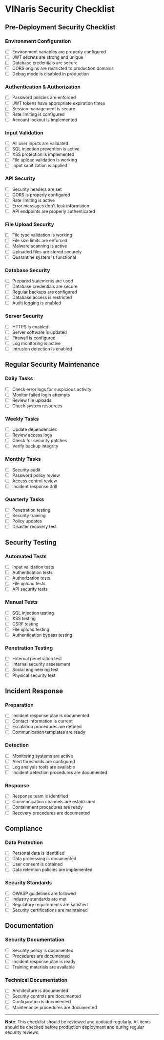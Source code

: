# VINaris Security Checklist

## Pre-Deployment Security Checklist

### Environment Configuration
- [ ] Environment variables are properly configured
- [ ] JWT secrets are strong and unique
- [ ] Database credentials are secure
- [ ] CORS origins are restricted to production domains
- [ ] Debug mode is disabled in production

### Authentication & Authorization
- [ ] Password policies are enforced
- [ ] JWT tokens have appropriate expiration times
- [ ] Session management is secure
- [ ] Rate limiting is configured
- [ ] Account lockout is implemented

### Input Validation
- [ ] All user inputs are validated
- [ ] SQL injection prevention is active
- [ ] XSS protection is implemented
- [ ] File upload validation is working
- [ ] Input sanitization is applied

### API Security
- [ ] Security headers are set
- [ ] CORS is properly configured
- [ ] Rate limiting is active
- [ ] Error messages don't leak information
- [ ] API endpoints are properly authenticated

### File Upload Security
- [ ] File type validation is working
- [ ] File size limits are enforced
- [ ] Malware scanning is active
- [ ] Uploaded files are stored securely
- [ ] Quarantine system is functional

### Database Security
- [ ] Prepared statements are used
- [ ] Database credentials are secure
- [ ] Regular backups are configured
- [ ] Database access is restricted
- [ ] Audit logging is enabled

### Server Security
- [ ] HTTPS is enabled
- [ ] Server software is updated
- [ ] Firewall is configured
- [ ] Log monitoring is active
- [ ] Intrusion detection is enabled

## Regular Security Maintenance

### Daily Tasks
- [ ] Check error logs for suspicious activity
- [ ] Monitor failed login attempts
- [ ] Review file uploads
- [ ] Check system resources

### Weekly Tasks
- [ ] Update dependencies
- [ ] Review access logs
- [ ] Check for security patches
- [ ] Verify backup integrity

### Monthly Tasks
- [ ] Security audit
- [ ] Password policy review
- [ ] Access control review
- [ ] Incident response drill

### Quarterly Tasks
- [ ] Penetration testing
- [ ] Security training
- [ ] Policy updates
- [ ] Disaster recovery test

## Security Testing

### Automated Tests
- [ ] Input validation tests
- [ ] Authentication tests
- [ ] Authorization tests
- [ ] File upload tests
- [ ] API security tests

### Manual Tests
- [ ] SQL injection testing
- [ ] XSS testing
- [ ] CSRF testing
- [ ] File upload testing
- [ ] Authentication bypass testing

### Penetration Testing
- [ ] External penetration test
- [ ] Internal security assessment
- [ ] Social engineering test
- [ ] Physical security test

## Incident Response

### Preparation
- [ ] Incident response plan is documented
- [ ] Contact information is current
- [ ] Escalation procedures are defined
- [ ] Communication templates are ready

### Detection
- [ ] Monitoring systems are active
- [ ] Alert thresholds are configured
- [ ] Log analysis tools are available
- [ ] Incident detection procedures are documented

### Response
- [ ] Response team is identified
- [ ] Communication channels are established
- [ ] Containment procedures are ready
- [ ] Recovery procedures are documented

## Compliance

### Data Protection
- [ ] Personal data is identified
- [ ] Data processing is documented
- [ ] User consent is obtained
- [ ] Data retention policies are implemented

### Security Standards
- [ ] OWASP guidelines are followed
- [ ] Industry standards are met
- [ ] Regulatory requirements are satisfied
- [ ] Security certifications are maintained

## Documentation

### Security Documentation
- [ ] Security policy is documented
- [ ] Procedures are documented
- [ ] Incident response plan is ready
- [ ] Training materials are available

### Technical Documentation
- [ ] Architecture is documented
- [ ] Security controls are documented
- [ ] Configuration is documented
- [ ] Maintenance procedures are documented

---

**Note**: This checklist should be reviewed and updated regularly. All items should be checked before production deployment and during regular security reviews.
